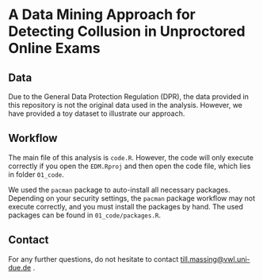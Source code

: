 # A Data Mining Approach for Detecting Collusion in Unproctored Online Exams

## Data 

Due to the General Data Protection Regulation (DPR), the data provided in this repository is not the original data used in the analysis. However, we have provided a toy dataset to illustrate our approach.

## Workflow 

The main file of this analysis is `code.R`. However, the code will only execute correctly if you open the `EDM.Rproj` and then open the code file, which lies in folder `01_code`.

We used the `pacman` package to auto-install all necessary packages. Depending on your security settings, the `pacman` package workflow may not execute correctly, and you must install the packages by hand. The used packages can be found in `01_code/packages.R`.

## Contact

For any further questions, do not hesitate to contact till.massing@vwl.uni-due.de .
